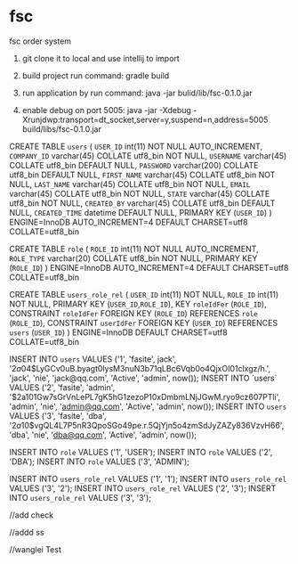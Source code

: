 # fsc
fsc order system
1. git clone it to local and use intellij to import

2.  build project run command: gradle build 

3. run application by run command: java -jar bulid/lib/fsc-0.1.0.jar

4. enable debug on port 5005: java -jar -Xdebug -Xrunjdwp:transport=dt_socket,server=y,suspend=n,address=5005 build/libs/fsc-0.1.0.jar

CREATE TABLE `users` (
  `USER_ID` int(11) NOT NULL AUTO_INCREMENT,
  `COMPANY_ID` varchar(45) COLLATE utf8_bin NOT NULL,
  `USERNAME` varchar(45) COLLATE utf8_bin DEFAULT NULL,
  `PASSWORD` varchar(200) COLLATE utf8_bin DEFAULT NULL,
  `FIRST_NAME` varchar(45) COLLATE utf8_bin NOT NULL,
  `LAST_NAME` varchar(45) COLLATE utf8_bin NOT NULL,
  `EMAIL` varchar(45) COLLATE utf8_bin NOT NULL,
  `STATE` varchar(45) COLLATE utf8_bin NOT NULL,
  `CREATED_BY` varchar(45) COLLATE utf8_bin DEFAULT NULL,
  `CREATED_TIME` datetime DEFAULT NULL,
  PRIMARY KEY (`USER_ID`)
) ENGINE=InnoDB AUTO_INCREMENT=4 DEFAULT CHARSET=utf8 COLLATE=utf8_bin


CREATE TABLE `role` (
  `ROLE_ID` int(11) NOT NULL AUTO_INCREMENT,
  `ROLE_TYPE` varchar(20) COLLATE utf8_bin NOT NULL,
  PRIMARY KEY (`ROLE_ID`)
) ENGINE=InnoDB AUTO_INCREMENT=4 DEFAULT CHARSET=utf8 COLLATE=utf8_bin


CREATE TABLE `users_role_rel` (
  `USER_ID` int(11) NOT NULL,
  `ROLE_ID` int(11) NOT NULL,
  PRIMARY KEY (`USER_ID`,`ROLE_ID`),
  KEY `roleIdFer` (`ROLE_ID`),
  CONSTRAINT `roleIdFer` FOREIGN KEY (`ROLE_ID`) REFERENCES `role` (`ROLE_ID`),
  CONSTRAINT `userIdFer` FOREIGN KEY (`USER_ID`) REFERENCES `users` (`USER_ID`)
) ENGINE=InnoDB DEFAULT CHARSET=utf8 COLLATE=utf8_bin 

INSERT INTO `users` VALUES ('1', 'fasite', jack', '$2a$04$LyGCv0uB.byagt0lysM3nuN3b71qLBc6Vqb0o4QjxOI01clxgz/h.', 'jack', 'nie', 'jack@qq.com', 'Active', 'admin', now());
INSERT INTO `users` VALUES ('2', 'fasite', 'admin', '$2a$10$1Gw7sGrVnLePL7gK5hG1zezoP10xDmbmLNjJGwM.ryo9cz607PTli', 'admin', 'nie', 'admin@qq.com', 'Active', 'admin', now());
INSERT INTO `users` VALUES ('3', 'fasite', 'dba', '$2a$10$vgQL4L7P5nR3QpoSGo49pe.r.5QjYjn5o4zmSdJyZAZy836VzvH66', 'dba', 'nie', 'dba@qq.com', 'Active', 'admin', now());


INSERT INTO `role` VALUES ('1', 'USER');
INSERT INTO `role` VALUES ('2', 'DBA');
INSERT INTO `role` VALUES ('3', 'ADMIN');

INSERT INTO `users_role_rel` VALUES ('1', '1');
INSERT INTO `users_role_rel` VALUES ('3', '2');
INSERT INTO `users_role_rel` VALUES ('2', '3');
INSERT INTO `users_role_rel` VALUES ('3', '3');



//add check 

//addd ss 

//wanglei Test
